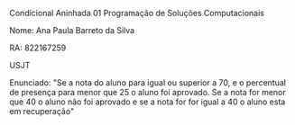 Condicional Aninhada 01 Programação de Soluções Computacionais

Nome: Ana Paula Barreto da Silva

RA: 822167259

USJT

Enunciado: "Se a nota do aluno para igual ou superior a 70, e o percentual de presença para menor que 25 o aluno foi aprovado. Se a nota for menor que 40 o aluno não foi aprovado e se a nota for for igual a 40 o aluno esta em recuperação"
